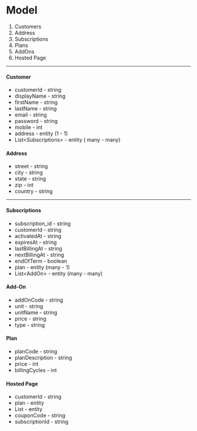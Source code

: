 # Model

1. Customers
2. Address   
3. Subscriptions
4. Plans   
5. AddOns
6. Hosted Page
---

#### Customer

- customerId - string
- displayName - string
- firstName - string
- lastName - string
- email - string  
- password - string 
- mobile - int  
- address - entity (1 - 1)
- List<Subscriptions<su>> - entity ( many - many)


#### Address

- street - string
- city - string
- state - string
- zip - int
- country - string

---

#### Subscriptions

- subscription_id - string
- customerId - string
- activatedAt - string
- expiresAt - string
- lastBillingAt - string
- nextBillingAt - string
- endOfTerm - boolean
- plan - entity (many - 1)
- List<AddOn<L>> - entity (many - many)

#### Add-On

- addOnCode - string
- unit - string
- unitName - string
- price - string
- type - string

#### Plan

- planCode - string
- planDescription - string
- price - int
- billingCycles - int

#### Hosted Page

- customerId - string
- plan - entity
- List<Addon> - entity
- couponCode - string
- subscriptionId - string

